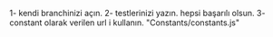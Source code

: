 1- kendi branchinizi açın.
2- testlerinizi yazın. hepsi başarılı olsun.
3- constant olarak verilen url i kullanın. "Constants/constants.js"
